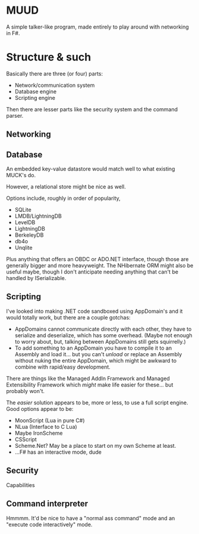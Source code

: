 # MUUD

A simple talker-like program, made entirely to play around with networking in F#.

# Structure & such

Basically there are three (or four) parts:

* Network/communication system
* Database engine
* Scripting engine

Then there are lesser parts like the security system and the command parser.

## Networking

## Database

An embedded key-value datastore would match well to what existing MUCK's do.

However, a relational store might be nice as well.

Options include, roughly in order of popularity,

* SQLite
* LMDB/LightningDB
* LevelDB
* LightningDB
* BerkeleyDB
* db4o
* Unqlite

Plus anything that offers an OBDC or ADO.NET interface, though those
are generally bigger and more heavyweight.  The NHibernate ORM might
also be useful maybe, though I don't anticipate needing anything that
can't be handled by ISerializable.

## Scripting

I've looked into making .NET code sandboxed using AppDomain's and it
would totally work, but there are a couple gotchas:

* AppDomains cannot communicate directly with each other, they
  have to serialize and deserialize, which has
  some overhead.  (Maybe not enough to worry about, but, talking
  between AppDomains still gets squirrelly.)
* To add something to an AppDomain you have to compile it to an
  Assembly and load it... but you can't *unload* or replace an
  Assembly without nuking the entire AppDomain, which might be awkward
  to combine with rapid/easy development.

There are things like the Managed AddIn Framework and Managed
Extensibility Framework which *might* make life easier for
these... but probably won't.

The *easier* solution appears to be, more or less, to use a full
script engine.  Good options appear to be:

* MoonScript (Lua in pure C#)
* NLua (Interface to C Lua)
* Maybe IronScheme
* CSScript
* Scheme.Net?  May be a place to start on my own Scheme at least.
* ...F# has an interactive mode, dude

## Security

Capabilities

## Command interpreter

Hmmmm.  It'd be nice to have a "normal ass command" mode and an
"execute code interactively" mode.
